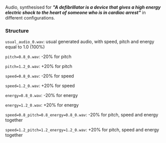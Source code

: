 Audio, synthesised for ***"A defibrillator is a device that gives a high energy electric shock to the heart of someone who is in cardiac arrest"*** in different configurations.

### Structure

`usual_audio_0.wav`: usual generated audio, with speed, pitch and energy equal to 1.0 (100%)

`pitch=0.8_0.wav`: -20% for pitch

`pitch=1.2_0.wav`: +20% for pitch

`speed=0.8_0.wav`: -20% for speed

`speed=1.2_0.wav`: +20% for speed

`energy=0.8_0.wav`: -20% for energy

`energy=1.2_0.wav`: +20% for energy

`speed=0.8_pitch=0.8_energy=0.8_0.wav`: -20% for pitch, speed and energy together

`speed=1.2_pitch=1.2_energy=1.2_0.wav`: +20% for pitch, speed and energy together
